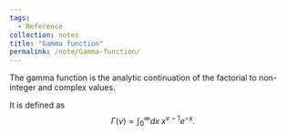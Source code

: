 ```yaml
---
tags:
  - Reference
collection: notes
title: "Gamma function"
permalink: /note/Gamma-function/
---
```

The gamma function is the analytic continuation of the factorial to non-integer and complex values.

It is defined as 
$$
\Gamma(\nu) = \int_0^\infty dx\; x^{\nu-1} e^{-x}.
$$